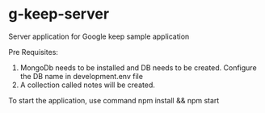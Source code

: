# g-keep-server
Server application for Google keep sample application 

Pre Requisites: 

1. MongoDb needs to be installed and DB needs to be created. Configure the DB name in development.env file
2. A collection called notes will be created. 

To start the application, use command  npm install && npm start
